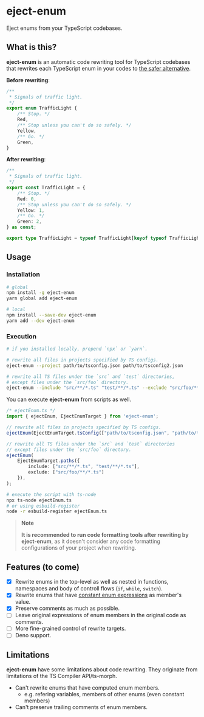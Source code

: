 # eject-enum
Eject enums from your TypeScript codebases.

## What is this?
**eject-enum** is an automatic code rewriting tool for TypeScript codebases that rewrites each TypeScript enum in your codes to [the safer alternative](https://www.typescriptlang.org/docs/handbook/enums.html#objects-vs-enums).

**Before rewriting**:

```ts
/**
 * Signals of traffic light.
 */
export enum TrafficLight {
    /** Stop. */
    Red,
    /** Stop unless you can't do so safely. */
    Yellow,
    /** Go. */
    Green,
}
```

**After rewriting**:

```ts
/**
 * Signals of traffic light.
 */
export const TrafficLight = {
    /** Stop. */
    Red: 0,
    /** Stop unless you can't do so safely. */
    Yellow: 1,
    /** Go. */
    Green: 2,
} as const;

export type TrafficLight = typeof TrafficLight[keyof typeof TrafficLight];
```

## Usage
### Installation

```bash
# global
npm install -g eject-enum
yarn global add eject-enum

# local
npm install --save-dev eject-enum
yarn add --dev eject-enum
```

### Execution

```bash
# if you installed locally, prepend `npx` or `yarn`.

# rewrite all files in projects specified by TS configs.
eject-enum --project path/to/tsconfig.json path/to/tsconfig2.json

# rewrite all TS files under the `src` and `test` directories,
# except files under the `src/foo` directory.
eject-enum --include "src/**/*.ts" "test/**/*.ts" --exclude "src/foo/**/*.ts"
```

You can execute **eject-enum** from scripts as well.

```ts
/* ejectEnum.ts */
import { ejectEnum, EjectEnumTarget } from 'eject-enum';

// rewrite all files in projects specified by TS configs.
ejectEnum(EjectEnumTarget.tsConfig(["path/to/tsconfig.json", "path/to/tsconfig2.json"]));

// rewrite all TS files under the `src` and `test` directories
// except files under the `src/foo` directory.
ejectEnum(
    EjectEnumTarget.paths({ 
        include: ["src/**/*.ts", "test/**/*.ts"], 
        exclude: ["src/foo/**/*.ts"] 
    }),
);
```

```bash
# execute the script with ts-node
npx ts-node ejectEnum.ts
# or using esbuild-register
node -r esbuild-register ejectEnum.ts
```

> **Note**
>
> **It is recommended to run code formatting tools after rewriting by eject-enum**, as it doesn't consider any code formatting configurations of your project when rewriting.

## Features (to come)

- [x] Rewrite enums in the top-level as well as nested in functions, namespaces and body of controll flows (`if`, `while`, `switch`).
- [x] Rewrite enums that have [constant enum expressions](https://www.typescriptlang.org/docs/handbook/enums.html#computed-and-constant-members) as member's value.
- [x] Preserve comments as much as possible.
- [ ] Leave original expressions of enum members in the original code as comments.
- [ ] More fine-grained control of rewrite targets.
- [ ] Deno support.

## Limitations
**eject-enum** have some limitations about code rewriting. They originate from limitations of the TS Compiler API/ts-morph.

- Can't rewrite enums that have computed enum members.
    - e.g. refering variables, members of other enums (even constant members)
- Can't preserve trailing comments of enum members.
